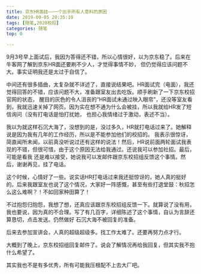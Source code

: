 ```yaml
---
title: 京东HR面挂——一个出乎所有人意料的原因
date: 2019-09-05 20:35:19
tags: [随笔,2020校招]
categories: 随笔
top: 0

---
```


9月3号早上面试后，我因为答得还不错，所以心情很好，以为京东稳了。后来在牛客网了解到京东HR面还要刷不少人，才觉得事情不妙，
但仍觉得应该问题不大。事实证明我还是太过于自信了。
<!--more-->

中间还有很多插曲，太复杂就不详述了，直接说结果吧。HR面试完（电面），我还觉得回答的不错，应该问题不大，准备跟室友出去吃饭。顺手刷新了一下京东校招官网的状态，
醒目的灰色的令人沮丧的“HR面试未通过映入眼帘”，还没等室友看到，我就迅速关掉了网页。因为实在想不通为什么会被挂，所以我就给HR发了短信询问（没有打电话是怕打扰她，
也担心我情绪过于激动，表述不当）。

我以为就这样石沉大海了，没想到的是，没过多久，HR就打电话过来了。她解释说是因为我有几年的工作经历，所以是不能参加他们的校招的。
我表示很惊讶，简直闻所未闻，以前真没听说过还有这样的说法！然后，HR说前面两轮面试我表现的不错，但很可惜，由于这个原因无法给我通过。还说我可以参加社招。最后，可能是看我
还是难以接受，她说我可以发邮件跟京东校招组反馈这个事情。然后，谢谢再见，挂了电话。

这个时候，心情好了一些。说实话HR打电话过来我还挺惊讶的，她人真的挺好的。后来我跟室友也说了这个情况，大家好一阵感慨，甚至有些打退堂鼓：秋招怎么这么难啊？！不如回家种田算了！

不过抱怨归抱怨，我想了想，还真应该跟京东校招组反馈一下。就算说了没有用，我也要说，因为真的不合理。写了有几百字，详细陈述了这个事情，自认为言辞还算恳切，点击发送。仍然做好
石沉大海不被回复的准备。

后来去参加宣讲会，人真的超级超级多。找工作太难了。还要再努力点才行。

大概到了晚上，京东校招组回复邮件了。说会了解情况再给我回复，但其实我不抱什么希望了。

其实我也不是有多优秀，所有可能我压根配不上去大厂吧。
